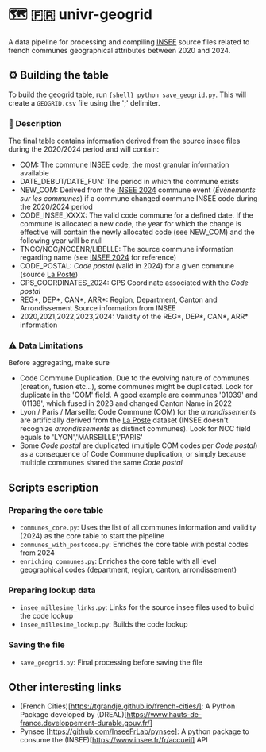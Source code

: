 # 🗺️ 🇫🇷 univr-geogrid 

A data pipeline for processing and compiling [INSEE](https://www.insee.fr/fr/information/2560452) source files related to french communes geographical attributes between 2020 and 2024.

## ⚙️ Building the table

To build the geogrid table, run `{shell} python save_geogrid.py`. This will create a `GEOGRID.csv` file using the ';' delimiter. 

### 📝 Description

The final table contains information derived from the source insee files during the 2020/2024 period and will contain:
- COM: The commune INSEE code, the most granular information available
- DATE_DEBUT/DATE_FUN: The period in which the commune exists
- NEW_COM: Derived from the [INSEE 2024](https://www.insee.fr/fr/information/7766585) commune event (*Évènements sur les communes*) if a commune changed commune INSEE code during the 2020/2024 period
- CODE_INSEE_XXXX: The valid code commune for a defined date. If the commune is allocated a new code, the year for which the change is effective will contain the newly allocated code (see NEW_COM) and the following year will be null
- TNCC/NCC/NCCENR/LIBELLE: The source commune information regarding name (see [INSEE 2024](https://www.insee.fr/fr/information/7766585) for reference)
- CODE_POSTAL: *Code postal* (valid in 2024) for a given commune (source [La Poste](https://datanova.laposte.fr/datasets/laposte-hexasmal))
- GPS_COORDINATES_2024: GPS Coordinate associated with the *Code postal*
- REG*, DEP*, CAN*, ARR*:  Region, Department, Canton and Arrondissement Source information from INSEE
- 2020,2021,2022,2023,2024: Validity of the REG*, DEP*, CAN*, ARR* information

### ⚠️ Data Limitations

Before aggregating, make sure
- Code Commune Duplication. Due to the evolving nature of communes (creation, fusion etc...), some communes might be duplicated. Look for duplicate in the 'COM' field. A good example are communes '01039' and '01138', which fused in 2023 and changed Canton Name in 2022
- Lyon / Paris / Marseille: Code Commune (COM) for the *arrondissements* are artificially derived from the [La Poste](https://datanova.laposte.fr/datasets/laposte-hexasmal) dataset (INSEE doesn't recognize *arrondissements* as distinct communes). Look for NCC field equals to 'LYON','MARSEILLE','PARIS'
- Some *Code postal* are duplicated (multiple COM codes per *Code postal*) as a consequence of Code Commune duplication, or simply because multiple communes shared the same *Code postal*

## Scripts escription

### Preparing the core table

- `communes_core.py`: Uses the list of all communes information and validity (2024) as the core table to start the pipeline
- `communes_with_postcode.py`: Enriches the core table with postal codes from 2024
- `enriching_communes.py`: Enriches the core table with all level geographical codes (department, region, canton, arrondissement)

### Preparing lookup data 

- `insee_millesime_links.py`: Links for the source insee files used to build the code lookup
- `insee_millesime_lookup.py`: Builds the code lookup

### Saving the file

- `save_geogrid.py`: Final processing before saving the file

## Other interesting links

- (French Cities)[https://tgrandje.github.io/french-cities/]: A Python Package developed by (DREAL)[https://www.hauts-de-france.developpement-durable.gouv.fr/]
- Pynsee [https://github.com/InseeFrLab/pynsee]: A python package to consume the (INSEE)[https://www.insee.fr/fr/accueil] API
